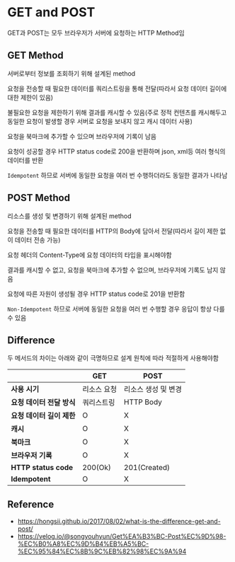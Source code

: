# GET and POST

GET과 POST는 모두 브라우저가 서버에 요청하는  HTTP Method임  

## GET Method

서버로부터 정보를 조회하기 위해 설계된 method  

요청을 전송할 때 필요한 데이터를 쿼리스트링을 통해 전달(따라서 요청 데이터 길이에 대한 제한이 있음)  

불필요한 요청을 제한하기 위해 결과를 캐시할 수 있음(주로 정적 컨텐츠를 캐시해두고 동일한 요청이 발생할 경우 서버로 요청을 보내지 않고 캐시 데이터 사용)  

요청을 북마크에 추가할 수 있으며 브라우저에 기록이 남음  

요청이 성공할 경우 HTTP status code로 200을 반환하며 json, xml등 여러 형식의 데이터를 반환  

`Idempotent` 하므로 서버에 동일한 요청을 여러 번 수행하더라도 동일한 결과가 나타남  



## POST Method

리소스를 생성 및 변경하기 위해 설계된 method  

요청을 전송할 때 필요한 데이터를 HTTP의 Body에 담아서 전달(따라서 길이 제한 없이 데이터 전송 가능)  

요청 헤더의 Content-Type에 요청 데이터의 타입을 표시해야함  

결과를 캐시할 수 없고, 요청을 북마크에 추가할 수 없으며, 브라우저에 기록도 남지 않음  

요청에 따른 자원이 생성될 경우 HTTP status code로 201을 반환함  

`Non-Idempotent` 하므로 서버에 동일한 요청을 여러 번 수행할 경우 응답이 항상 다를 수 있음  



## Difference

두 메서드의 차이는 아래와 같이 극명하므로 설계 원칙에 따라 적절하게 사용해야함  

|                           | GET         | POST                |
| ------------------------- | ----------- | ------------------- |
| **사용 시기**             | 리소스 요청 | 리소스 생성 및 변경 |
| **요청 데이터 전달 방식** | 쿼리스트링  | HTTP Body           |
| **요청 데이터 길이 제한** | O           | X                   |
| **캐시**                  | O           | X                   |
| **북마크**                | O           | X                   |
| **브라우저 기록**         | O           | X                   |
| **HTTP status code**      | 200(Ok)     | 201(Created)        |
| **Idempotent**            | O           | X                   |



## Reference

- https://hongsii.github.io/2017/08/02/what-is-the-difference-get-and-post/
- https://velog.io/@songyouhyun/Get%EA%B3%BC-Post%EC%9D%98-%EC%B0%A8%EC%9D%B4%EB%A5%BC-%EC%95%84%EC%8B%9C%EB%82%98%EC%9A%94


